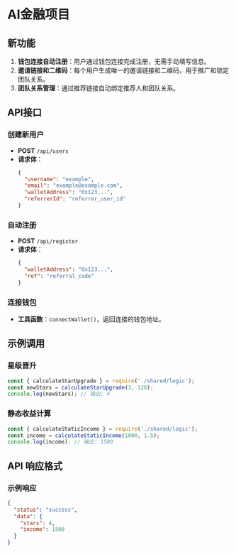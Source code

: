 # AI金融项目

## 新功能

1. **钱包连接自动注册**：用户通过钱包连接完成注册，无需手动填写信息。
2. **邀请链接和二维码**：每个用户生成唯一的邀请链接和二维码，用于推广和锁定团队关系。
3. **团队关系管理**：通过推荐链接自动绑定推荐人和团队关系。

## API接口

### 创建新用户
- **POST** `/api/users`
- **请求体**：
  ```json
  {
    "username": "example",
    "email": "example@example.com",
    "walletAddress": "0x123...",
    "referrerId": "referrer_user_id"
  }
  ```

### 自动注册
- **POST** `/api/register`
- **请求体**：
  ```json
  {
    "walletAddress": "0x123...",
    "ref": "referral_code"
  }
  ```

### 连接钱包
- **工具函数**：`connectWallet()`，返回连接的钱包地址。

## 示例调用

### 星级晋升
```javascript
const { calculateStarUpgrade } = require('./shared/logic');
const newStars = calculateStarUpgrade(3, 120);
console.log(newStars); // 输出: 4
```

### 静态收益计算
```javascript
const { calculateStaticIncome } = require('./shared/logic');
const income = calculateStaticIncome(1000, 1.5);
console.log(income); // 输出: 1500
```

## API 响应格式

### 示例响应
```json
{
  "status": "success",
  "data": {
    "stars": 4,
    "income": 1500
  }
}
```
